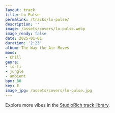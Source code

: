 ```yaml
---
layout: track
title: Lo Pulse
permalink: /tracks/lo-pulse/
description: ''
image: /assets/covers/lo-pulse.webp
image_ready: false
date: 2025-01-01
duration: '2:23'
album: The Way the Air Moves
mood:
- Chill
genre:
- lo-fi
- jungle
- ambient
bpm: 80
key: E
image_jpg: /assets/covers/lo-pulse.jpg
---
```


Explore more vibes in the [StudioRich track library](/tracks/).
